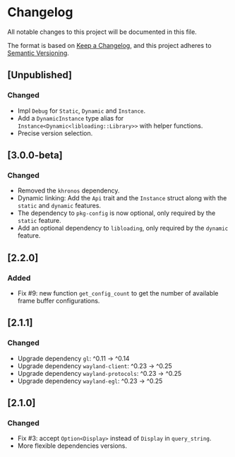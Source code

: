 # Changelog

All notable changes to this project will be documented in this file.

The format is based on [Keep a Changelog](https://keepachangelog.com/en/1.0.0/),
and this project adheres to [Semantic Versioning](https://semver.org/spec/v2.0.0.html).

## [Unpublished]
### Changed
- Impl `Debug` for `Static`, `Dynamic` and `Instance`.
- Add a `DynamicInstance` type alias for `Instance<Dynamic<libloading::Library>>` with helper functions.
- Precise version selection.

## [3.0.0-beta]
### Changed
- Removed the `khronos` dependency.
- Dynamic linking: Add the `Api` trait and the `Instance` struct along with the `static` and `dynamic` features.
- The dependency to `pkg-config` is now optional, only required by the `static` feature.
- Add an optional dependency to `libloading`, only required by the `dynamic` feature.

## [2.2.0]
### Added
- Fix #9: new function `get_config_count` to get the number of available frame buffer configurations.

## [2.1.1]
### Changed
- Upgrade dependency `gl`: ^0.11 -> ^0.14
- Upgrade dependency `wayland-client`: ^0.23 -> ^0.25
- Upgrade dependency `wayland-protocols`: ^0.23 -> ^0.25
- Upgrade dependency `wayland-egl`: ^0.23 -> ^0.25

## [2.1.0]
### Changed
- Fix #3: accept `Option<Display>` instead of `Display` in `query_string`.
- More flexible dependencies versions.